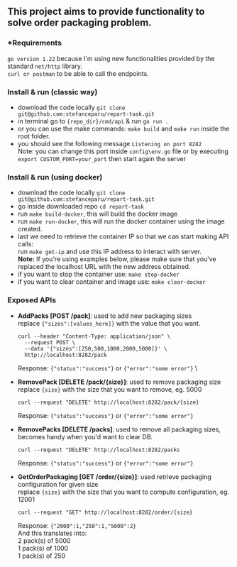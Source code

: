 ## This project aims to provide functionality to solve order packaging problem.

### *Requirements
`go version 1.22`
because I'm using new functionalities provided by the standard `net/http` library. \
`curl or postman` to be able to call the endpoints.

### Install & run (classic way)
- download the code locally `git clone git@github.com:stefanceparu/repart-task.git`
- in terminal go to `{repo_dir}/cmd/api` & run `go run .`
- or you can use the make commands: `make build` and `make run` inside the root folder.
- you should see the following message `Listening on port 8282` \
Note: you can change this port inside `config\env.go` file or by executing `export CUSTOM_PORT=your_port` then start again the server

### Install & run (using docker)
- download the code locally `git clone git@github.com:stefanceparu/repart-task.git`
- go inside downloaded repo `cd repart-task`
- run `make build-docker`, this will build the docker image
- run `make run-docker`, this will run the docker container using the image created.
- last we need to retrieve the container IP so that we can start making API calls: \
  run `make get-ip` and use this IP address to interact with server. \
  **Note:** If you're using examples below, please make sure that you've replaced the localhost URL with the new address obtained.
- if you want to stop the container use: `make stop-docker`
- if you want to clear container and image use: `make clear-docker`

### Exposed APIs
- **AddPacks [POST /pack]**: used to add new packaging sizes \
  replace `{"sizes":[values_here]}` with the value that you want.
  ```
  curl --header "Content-Type: application/json" \
    --request POST \
    --data '{"sizes":[250,500,1000,2000,5000]}' \
    http://localhost:8282/pack
  ```
  Response: `{"status":"success"}` or `{"error":"some error"}` \


- **RemovePack [DELETE /pack/{size}]**: used to remove packaging size \
replace `{size}` with the size that you want to remove, eg. 5000
  ```
  curl --request "DELETE" http://localhost:8282/pack/{size}
  ```
  Response: `{"status":"success"}` or `{"error":"some error"}` 


- **RemovePacks [DELETE /packs]**: used to remove all packaging sizes, becomes handy when you'd want to clear DB.
  ```
  curl --request "DELETE" http://localhost:8282/packs
  ```
  Response: `{"status":"success"}` or `{"error":"some error"}` 


- **GetOrderPackaging [GET /order/{size}]**: used retrieve packaging configuration for given size \
   replace `{size}` with the size that you want to compute configuration, eg. 12001
  ```
  curl --request "GET" http://localhost:8282/order/{size}
  ```
  Response: `{"2000":1,"250":1,"5000":2}` \
And this translates into: \
2 pack(s) of 5000 \
1 pack(s) of 1000 \
1 pack(s) of 250 
